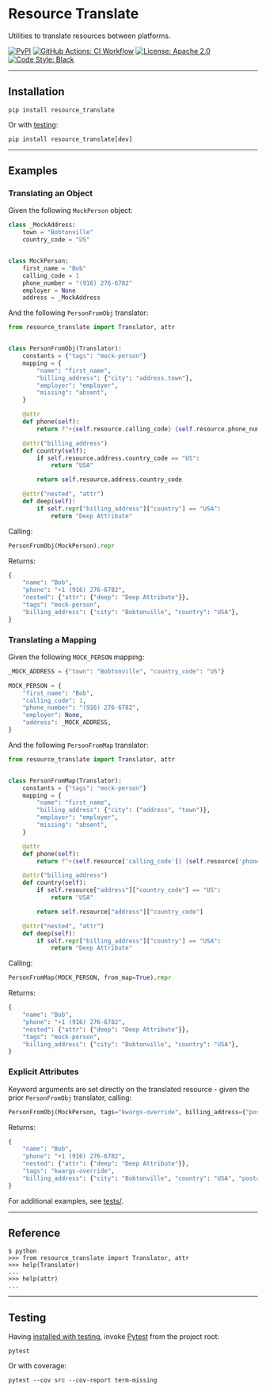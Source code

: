 # Resource Translate
Utilities to translate resources between platforms.

[![PyPI](https://img.shields.io/pypi/v/resource-translate.svg)](https://pypi.org/project/resource-translate/)
[![GitHub Actions: CI Workflow](https://github.com/austinbravodev/resource_translate/workflows/CI/badge.svg)](https://github.com/austinbravodev/resource_translate/actions?query=workflow%3ACI)
[![License: Apache 2.0](https://img.shields.io/badge/License-Apache%202.0-blue.svg)](https://github.com/austinbravodev/resource_translate/blob/main/LICENSE)
[![Code Style: Black](https://img.shields.io/badge/code%20style-black-000000.svg)](https://github.com/psf/black)

---

## Installation
```shell
pip install resource_translate
```

Or with [testing](#testing):
```shell
pip install resource_translate[dev]
```

---

## Examples

### Translating an Object
Given the following `MockPerson` object:

```python
class _MockAddress:
    town = "Bobtonville"
    country_code = "US"


class MockPerson:
    first_name = "Bob"
    calling_code = 1
    phone_number = "(916) 276-6782"
    employer = None
    address = _MockAddress
```

And the following `PersonFromObj` translator:

```python
from resource_translate import Translator, attr


class PersonFromObj(Translator):
    constants = {"tags": "mock-person"}
    mapping = {
        "name": "first_name",
        "billing_address": {"city": "address.town"},
        "employer": "employer",
        "missing": "absent",
    }

    @attr
    def phone(self):
        return f"+{self.resource.calling_code} {self.resource.phone_number}"

    @attr("billing_address")
    def country(self):
        if self.resource.address.country_code == "US":
            return "USA"

        return self.resource.address.country_code

    @attr("nested", "attr")
    def deep(self):
        if self.repr["billing_address"]["country"] == "USA":
            return "Deep Attribute"
```

Calling:

```python
PersonFromObj(MockPerson).repr
```

Returns:

```python
{
    "name": "Bob",
    "phone": "+1 (916) 276-6782",
    "nested": {"attr": {"deep": "Deep Attribute"}},
    "tags": "mock-person",
    "billing_address": {"city": "Bobtonville", "country": "USA"},
}
```

### Translating a Mapping
Given the following `MOCK_PERSON` mapping:

```python
_MOCK_ADDRESS = {"town": "Bobtonville", "country_code": "US"}

MOCK_PERSON = {
    "first_name": "Bob",
    "calling_code": 1,
    "phone_number": "(916) 276-6782",
    "employer": None,
    "address": _MOCK_ADDRESS,
}
```

And the following `PersonFromMap` translator:

```python
from resource_translate import Translator, attr


class PersonFromMap(Translator):
    constants = {"tags": "mock-person"}
    mapping = {
        "name": "first_name",
        "billing_address": {"city": ("address", "town")},
        "employer": "employer",
        "missing": "absent",
    }

    @attr
    def phone(self):
        return f"+{self.resource['calling_code']} {self.resource['phone_number']}"

    @attr("billing_address")
    def country(self):
        if self.resource["address"]["country_code"] == "US":
            return "USA"

        return self.resource["address"]["country_code"]

    @attr("nested", "attr")
    def deep(self):
        if self.repr["billing_address"]["country"] == "USA":
            return "Deep Attribute"
```

Calling:

```python
PersonFromMap(MOCK_PERSON, from_map=True).repr
```

Returns:

```python
{
    "name": "Bob",
    "phone": "+1 (916) 276-6782",
    "nested": {"attr": {"deep": "Deep Attribute"}},
    "tags": "mock-person",
    "billing_address": {"city": "Bobtonville", "country": "USA"},
}
```

### Explicit Attributes

Keyword arguments are set directly on the translated resource - given the prior `PersonFromObj` translator, calling:

```python
PersonFromObj(MockPerson, tags="kwargs-override", billing_address={"postal_code": "78498"}).repr
```

Returns:

```python
{
    "name": "Bob",
    "phone": "+1 (916) 276-6782",
    "nested": {"attr": {"deep": "Deep Attribute"}},
    "tags": "kwargs-override",
    "billing_address": {"city": "Bobtonville", "country": "USA", "postal_code": "78498"},
}
```

For additional examples, see [tests/](tests).

---

## Reference
```shell
$ python
>>> from resource_translate import Translator, attr
>>> help(Translator)
...
>>> help(attr)
...
```

---

## Testing
Having [installed with testing](#installation), invoke [Pytest](https://docs.pytest.org/en/stable/) from the project root:
```shell
pytest
```

Or with coverage:

```shell
pytest --cov src --cov-report term-missing
```